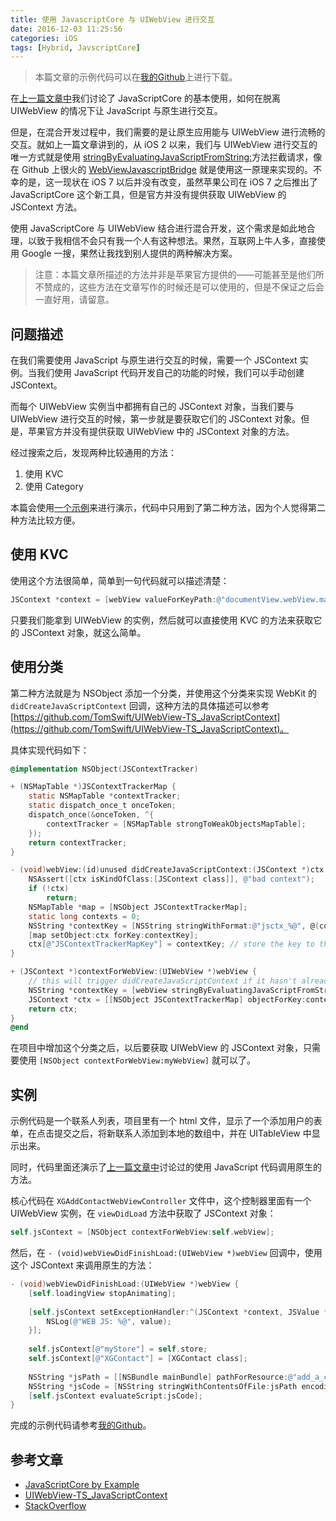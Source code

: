 ```yaml
---
title: 使用 JavascriptCore 与 UIWebView 进行交互
date: 2016-12-03 11:25:56
categories: iOS
tags: [Hybrid, JavscriptCore]
---
```


> 本篇文章的示例代码可以在[我的Github](https://github.com/buginux/UIWebViewContextDemo)上进行下载。

在[上一篇文章中](http://www.swiftyper.com/2016/08/22/javascriptcore-basic)我们讨论了 JavaScriptCore 的基本使用，如何在脱离 UIWebView 的情况下让 JavaScript 与原生进行交互。

但是，在混合开发过程中，我们需要的是让原生应用能与 UIWebView 进行流畅的交互。就如上一篇文章讲到的，从 iOS 2 以来，我们与 UIWebView 进行交互的唯一方式就是使用 [stringByEvaluatingJavaScriptFromString:](https://developer.apple.com/library/ios/documentation/uikit/reference/UIWebView_Class/Reference/Reference.html#//apple_ref/occ/instm/UIWebView/stringByEvaluatingJavaScriptFromString:)方法拦截请求，像在 Github 上很火的 [WebViewJavascriptBridge](https://github.com/marcuswestin/WebViewJavascriptBridge) 就是使用这一原理来实现的。不幸的是，这一现状在 iOS 7 以后并没有改变，虽然苹果公司在 iOS 7 之后推出了 JavaScriptCore 这个新工具，但是官方并没有提供获取 UIWebView 的 JSContext 方法。

<!-- more -->

使用 JavaScriptCore 与 UIWebView 结合进行混合开发，这个需求是如此地合理，以致于我相信不会只有我一个人有这种想法。果然，互联网上牛人多，直接使用 Google 一搜，果然让我找到别人提供的两种解决方案。

> 注意：本篇文章所描述的方法并非是苹果官方提供的——可能甚至是他们所不赞成的，这些方法在文章写作的时候还是可以使用的，但是不保证之后会一直好用，请留意。

## 问题描述

在我们需要使用 JavaScript 与原生进行交互的时候，需要一个 JSContext 实例。当我们使用 JavaScript 代码开发自己的功能的时候，我们可以手动创建 JSContext。 

而每个 UIWebView 实例当中都拥有自己的 JSContext 对象，当我们要与 UIWebView 进行交互的时候，第一步就是要获取它们的 JSContext 对象。但是，苹果官方并没有提供获取 UIWebView 中的 JSContext 对象的方法。

经过搜索之后，发现两种比较通用的方法：
1. 使用 KVC
2. 使用 Category

本篇会使用[一个示例](https://github.com/buginux/UIWebViewContextDemo)来进行演示，代码中只用到了第二种方法，因为个人觉得第二种方法比较方便。

## 使用 KVC

使用这个方法很简单，简单到一句代码就可以描述清楚：
```objective-c
JSContext *context = [webView valueForKeyPath:@"documentView.webView.mainFrame.javaScriptContext"];
```

只要我们能拿到 UIWebView 的实例，然后就可以直接使用 KVC 的方法来获取它的 JSContext 对象，就这么简单。

## 使用分类

第二种方法就是为 NSObject 添加一个分类，并使用这个分类来实现 WebKit 的 `didCreateJavaScriptContext` 回调，这种方法的具体描述可以参考[https://github.com/TomSwift/UIWebView-TS_JavaScriptContext](https://github.com/TomSwift/UIWebView-TS_JavaScriptContext)。

具体实现代码如下：

```objective-c
@implementation NSObject(JSContextTracker)

+ (NSMapTable *)JSContextTrackerMap {
    static NSMapTable *contextTracker;
    static dispatch_once_t onceToken;
    dispatch_once(&onceToken, ^{
        contextTracker = [NSMapTable strongToWeakObjectsMapTable];
    });
    return contextTracker;
}

- (void)webView:(id)unused didCreateJavaScriptContext:(JSContext *)ctx forFrame:(id)alsoUnused {
    NSAssert([ctx isKindOfClass:[JSContext class]], @"bad context");
    if (!ctx)
        return;
    NSMapTable *map = [NSObject JSContextTrackerMap];
    static long contexts = 0;
    NSString *contextKey = [NSString stringWithFormat:@"jsctx_%@", @(contexts++)];
    [map setObject:ctx forKey:contextKey];
    ctx[@"JSContextTrackerMapKey"] = contextKey; // store the key to the map in the context itself
}

+ (JSContext *)contextForWebView:(UIWebView *)webView {
    // this will trigger didCreateJavaScriptContext if it hasn't already been called
    NSString *contextKey = [webView stringByEvaluatingJavaScriptFromString:@"JSContextTrackerMapKey"];
    JSContext *ctx = [[NSObject JSContextTrackerMap] objectForKey:contextKey];
    return ctx;
}
@end
```

在项目中增加这个分类之后，以后要获取 UIWebView 的 JSContext 对象，只需要使用 `[NSObject contextForWebView:myWebView]` 就可以了。

## 实例

示例代码是一个联系人列表，项目里有一个 html 文件，显示了一个添加用户的表单，在点击提交之后，将新联系人添加到本地的数组中，并在 UITableView 中显示出来。

同时，代码里面还演示了[上一篇文章中](http://www.swiftyper.com/2016/08/22/javascriptcore-basic)讨论过的使用 JavaScript 代码调用原生的方法。

核心代码在 `XGAddContactWebViewController` 文件中，这个控制器里面有一个 UIWebView 实例，在 `viewDidLoad` 方法中获取了 JSContext 对象：
```objective-c
self.jsContext = [NSObject contextForWebView:self.webView];
```

然后，在 `- (void)webViewDidFinishLoad:(UIWebView *)webView` 回调中，使用这个 JSContext 来调用原生的方法：
```objective-c
- (void)webViewDidFinishLoad:(UIWebView *)webView {
    [self.loadingView stopAnimating];
    
    [self.jsContext setExceptionHandler:^(JSContext *context, JSValue *value) {
        NSLog(@"WEB JS: %@", value);
    }];
    
    self.jsContext[@"myStore"] = self.store;
    self.jsContext[@"XGContact"] = [XGContact class];
    
    NSString *jsPath = [[NSBundle mainBundle] pathForResource:@"add_a_contact" ofType:@"js"];
    NSString *jsCode = [NSString stringWithContentsOfFile:jsPath encoding:NSUTF8StringEncoding error:nil];
    [self.jsContext evaluateScript:jsCode];
}
```

完成的示例代码请参考[我的Github](https://github.com/buginux/UIWebViewContextDemo)。

## 参考文章
* [JavaScriptCore by Example](https://www.bignerdranch.com/blog/javascriptcore-example/)
* [UIWebView-TS_JavaScriptContext](https://github.com/TomSwift/UIWebView-TS_JavaScriptContext)
* [StackOverflow](http://stackoverflow.com/questions/18920536/why-use-javascriptcore-in-ios7-if-it-cant-access-a-uiwebviews-runtime)

